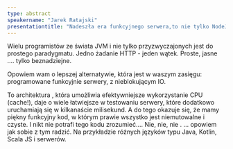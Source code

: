 ```yaml
---
type: abstract
speakername: "Jarek Ratajski"
presentationtitle: "Nadeszła era funkcyjnego serwera,to nie tylko NodeJS"
---
```

Wielu programistów ze świata JVM i nie tylko przyzwyczajonych jest do prostego paradygmatu.
Jedno żadanie HTTP  - jeden wątek. Proste, jasne ....  tylko beznadziejne.

Opowiem wam o lepszej alternatywie, która jest w waszym zasięgu:
programowane funkcyjnie serwery, z nieblokującym IO.  

To architektura , która umożliwia efektywniejsze wykorzystanie CPU (cache!), daje o wiele łatwiejsze w testowaniu serwery, które dodatkowo uruchamiają się w kilkanaście milisekund.
A do tego okazuje się, że mamy piękny funkcyjny kod, w którym prawie wszystko jest niemutowalne i czyste.
I nikt nie potrafi tego kodu zrozumieć....
Nie, nie, nie .
... opowiem jak sobie z tym radzić. Na przykładzie różnych języków typu Java, Kotlin, Scala JS  i serwerów.
